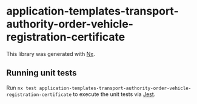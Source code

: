 <!-- gitbook-ignore -->

# application-templates-transport-authority-order-vehicle-registration-certificate

This library was generated with [Nx](https://nx.dev).

## Running unit tests

Run `nx test application-templates-transport-authority-order-vehicle-registration-certificate` to execute the unit tests via [Jest](https://jestjs.io).

